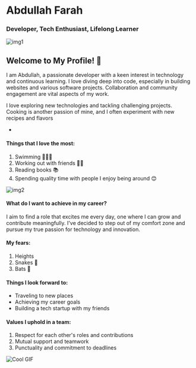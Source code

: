 # Abdullah Farah

### Developer, Tech Enthusiast, Lifelong Learner

![img1](https://github.com/haranbaa/about-me/blob/main/360_F_572828530_ofzCYowQVnlOwkcoBJnZqT36klbJzWdn.jpg)

## Welcome to My Profile! 🌟


I am Abdullah, a passionate developer with a keen interest in technology and continuous learning. I love diving deep into code, especially in building websites and various software projects. Collaboration and community engagement are vital aspects of my work.

I love exploring new technologies and tackling challenging projects.
Cooking is another passion of mine, and I often experiment with new recipes and flavors

- 

#### Things that I love the most:

1. Swimming 🏊🏾‍♀️
2. Working out with friends 💪🏾
3. Reading books 📚
4. Spending quality time with people I enjoy being around 😊

![img2](https://github.com/haranbaa/about-me/blob/main/close-up-leopard-face_967657-1126.avif)

#### What do I want to achieve in my career?

I aim to find a role that excites me every day, one where I can grow and contribute meaningfully. I've decided to step out of my comfort zone and pursue my true passion for technology and innovation.

#### My fears:

1. Heights
2. Snakes 🐍
3. Bats 🦇

#### Things I look forward to:

- Traveling to new places
- Achieving my career goals
- Building a tech startup with my friends

#### Values I uphold in a team:

1. Respect for each other's roles and contributions
2. Mutual support and teamwork
3. Punctuality and commitment to deadlines

![Cool GIF](https://github.com/haranbaa/about-me/blob/main/Programming123najra.gif)
